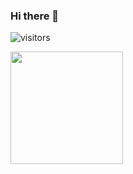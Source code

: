 ### Hi there 👋

![visitors](https://visitor-badge.glitch.me/badge?page_id=page.id)


<!--
**DurgeshKr2242/DurgeshKr2242** is a ✨ _special_ ✨ repository because its `README.md` (this file) appears on your GitHub profile.

Here are some ideas to get you started:

- 🔭 I’m currently working on Transcripter Project
- 🌱 I’m currently learning Backend using Node, Express and MongoDB
- 👯 I’m looking to collaborate on ReactJs Projects
- 🤔 I’m looking for help with Redux
- 💬 Ask me about Anyhing
- 📫 How to reach me: LinkedIn : [(https://www.linkedin.com/in/durgesh-kumar-99335a201/)]
- 😄 Pronouns: He, Him, His
- ⚡ Fun fact: Pull Before your Push
-->


<img height="180em" src="https://github-readme-stats.vercel.app/api?username=Gapur&show_icons=true&hide_border=true&&count_private=true&include_all_commits=true" />
